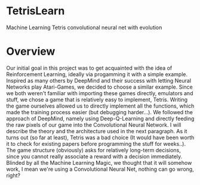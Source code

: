 # TetrisLearn
Machine Learning Tetris convolutional neural net with evolution

# Overview

Our initial goal in this project was to get acquainted with the idea of Reinforcement Learning, ideally via progamming it with a simple example. Inspired as many others by DeepMind and their success with letting Neural Networks play Atari-Games, we decided to choose a similar example. Since we both weren't familiar with importing these games directly, emulators and stuff, we chose a game that is relatively easy to implement, Tetris. Writing the game ourselves allowed us to directly implement all the functions, which made the training process easier (but debugging harder...). We followed the approach of DeepMind, namely using Deep-Q-Learning and directly feeding the raw pixels of our game into the Convolutional Neural Network. I will describe the theory and the architecture used in the next paragraph. As it turns out (so far at least), Tetris was a bad choice (It would have been worth it to check for existing papers before programming the stuff for weeks..). The game structure (obviously) asks for relatively long-term decisions, since you cannot really associate a reward with a decision immediately. Blinded by all the Machine Learning Magic, we thought that it will somehow work, I mean we're using a Convolutional Neural Net, nothing can go wrong, right?
